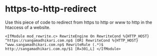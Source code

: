 # https-to-http-redirect
Use this piece of code to redirect from https to http or www to http in the htaccess of a website.

`<IfModule mod_rewrite.c>
  RewriteEngine On
  RewriteCond %{HTTP_HOST} ^https://sangamadhikari.com.np$ [OR]
  RewriteCond %{HTTP_HOST} ^www.sangamadhikari.com.np$
  RewriteRule (.*)$ http://sangamadhikari.com.np/$1 [R=301,L]
</IfModule>`
